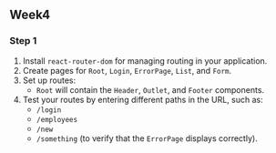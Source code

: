 ## Week4

### Step 1
1. Install `react-router-dom` for managing routing in your application.
2. Create pages for `Root`, `Login`, `ErrorPage`, `List`, and `Form`.
3. Set up routes:
   - `Root` will contain the `Header`, `Outlet`, and `Footer` components.
4. Test your routes by entering different paths in the URL, such as:
   - `/login`
   - `/employees`
   - `/new`
   - `/something` (to verify that the `ErrorPage` displays correctly). 